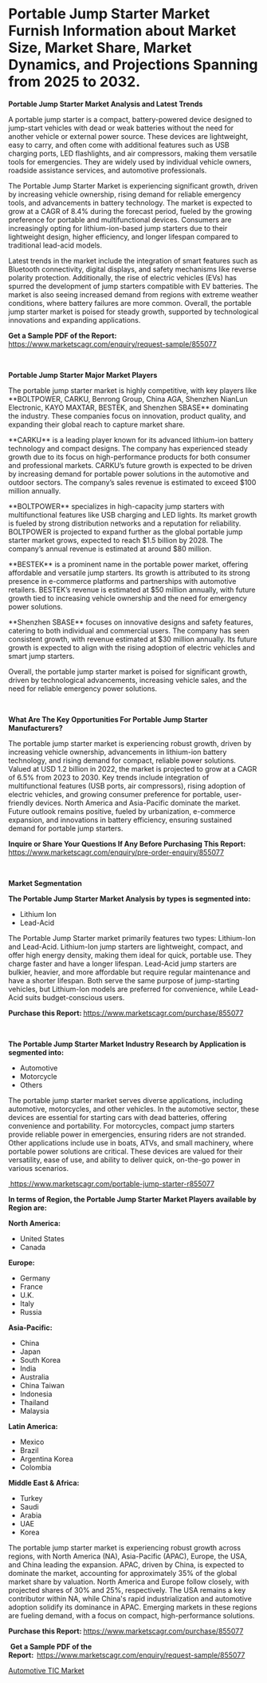 <p><h1>Portable Jump Starter Market Furnish Information about Market Size, Market Share, Market Dynamics, and Projections Spanning from 2025 to 2032.</h1></p><p><strong>Portable Jump Starter Market Analysis and Latest Trends</strong></p>
<p><p>A portable jump starter is a compact, battery-powered device designed to jump-start vehicles with dead or weak batteries without the need for another vehicle or external power source. These devices are lightweight, easy to carry, and often come with additional features such as USB charging ports, LED flashlights, and air compressors, making them versatile tools for emergencies. They are widely used by individual vehicle owners, roadside assistance services, and automotive professionals.</p><p>The Portable Jump Starter Market is experiencing significant growth, driven by increasing vehicle ownership, rising demand for reliable emergency tools, and advancements in battery technology. The market is expected to grow at a CAGR of 8.4% during the forecast period, fueled by the growing preference for portable and multifunctional devices. Consumers are increasingly opting for lithium-ion-based jump starters due to their lightweight design, higher efficiency, and longer lifespan compared to traditional lead-acid models.</p><p>Latest trends in the market include the integration of smart features such as Bluetooth connectivity, digital displays, and safety mechanisms like reverse polarity protection. Additionally, the rise of electric vehicles (EVs) has spurred the development of jump starters compatible with EV batteries. The market is also seeing increased demand from regions with extreme weather conditions, where battery failures are more common. Overall, the portable jump starter market is poised for steady growth, supported by technological innovations and expanding applications.</p></p>
<p><strong>Get a Sample PDF of the Report:&nbsp;</strong> <a href="https://www.marketscagr.com/enquiry/request-sample/855077?utm_campaign=1998&utm_medium=2&utm_source=Github&utm_content=ia&utm_term=21012025&utm_id=portable-jump-starter">https://www.marketscagr.com/enquiry/request-sample/855077</a></p>
<p>&nbsp;</p>
<p><strong>Portable Jump Starter Major Market Players</strong></p>
<p><p>The portable jump starter market is highly competitive, with key players like **BOLTPOWER, CARKU, Benrong Group, China AGA, Shenzhen NianLun Electronic, KAYO MAXTAR, BESTEK, and Shenzhen SBASE** dominating the industry. These companies focus on innovation, product quality, and expanding their global reach to capture market share.</p><p>**CARKU** is a leading player known for its advanced lithium-ion battery technology and compact designs. The company has experienced steady growth due to its focus on high-performance products for both consumer and professional markets. CARKU’s future growth is expected to be driven by increasing demand for portable power solutions in the automotive and outdoor sectors. The company’s sales revenue is estimated to exceed $100 million annually.</p><p>**BOLTPOWER** specializes in high-capacity jump starters with multifunctional features like USB charging and LED lights. Its market growth is fueled by strong distribution networks and a reputation for reliability. BOLTPOWER is projected to expand further as the global portable jump starter market grows, expected to reach $1.5 billion by 2028. The company’s annual revenue is estimated at around $80 million.</p><p>**BESTEK** is a prominent name in the portable power market, offering affordable and versatile jump starters. Its growth is attributed to its strong presence in e-commerce platforms and partnerships with automotive retailers. BESTEK’s revenue is estimated at $50 million annually, with future growth tied to increasing vehicle ownership and the need for emergency power solutions.</p><p>**Shenzhen SBASE** focuses on innovative designs and safety features, catering to both individual and commercial users. The company has seen consistent growth, with revenue estimated at $30 million annually. Its future growth is expected to align with the rising adoption of electric vehicles and smart jump starters.</p><p>Overall, the portable jump starter market is poised for significant growth, driven by technological advancements, increasing vehicle sales, and the need for reliable emergency power solutions.</p></p>
<p>&nbsp;</p>
<p><strong>What Are The Key Opportunities For Portable Jump Starter Manufacturers?</strong></p>
<p><p>The portable jump starter market is experiencing robust growth, driven by increasing vehicle ownership, advancements in lithium-ion battery technology, and rising demand for compact, reliable power solutions. Valued at USD 1.2 billion in 2022, the market is projected to grow at a CAGR of 6.5% from 2023 to 2030. Key trends include integration of multifunctional features (USB ports, air compressors), rising adoption of electric vehicles, and growing consumer preference for portable, user-friendly devices. North America and Asia-Pacific dominate the market. Future outlook remains positive, fueled by urbanization, e-commerce expansion, and innovations in battery efficiency, ensuring sustained demand for portable jump starters.</p></p>
<p><strong>Inquire or Share Your Questions If Any Before Purchasing This Report:</strong> <a href="https://www.marketscagr.com/enquiry/pre-order-enquiry/855077?utm_campaign=1998&utm_medium=2&utm_source=Github&utm_content=ia&utm_term=21012025&utm_id=portable-jump-starter">https://www.marketscagr.com/enquiry/pre-order-enquiry/855077</a></p>
<p>&nbsp;</p>
<p><strong>Market Segmentation</strong></p>
<p><strong>The Portable Jump Starter Market Analysis by types is segmented into:</strong></p>
<p><ul><li>Lithium Ion</li><li>Lead-Acid</li></ul></p>
<p><p>The Portable Jump Starter market primarily features two types: Lithium-Ion and Lead-Acid. Lithium-Ion jump starters are lightweight, compact, and offer high energy density, making them ideal for quick, portable use. They charge faster and have a longer lifespan. Lead-Acid jump starters are bulkier, heavier, and more affordable but require regular maintenance and have a shorter lifespan. Both serve the same purpose of jump-starting vehicles, but Lithium-Ion models are preferred for convenience, while Lead-Acid suits budget-conscious users.</p></p>
<p><strong>Purchase this Report:&nbsp;</strong><a href="https://www.marketscagr.com/purchase/855077?utm_campaign=1998&utm_medium=2&utm_source=Github&utm_content=ia&utm_term=21012025&utm_id=portable-jump-starter">https://www.marketscagr.com/purchase/855077</a></p>
<p>&nbsp;</p>
<p><strong>The Portable Jump Starter Market Industry Research by Application is segmented into:</strong></p>
<p><ul><li>Automotive</li><li>Motorcycle</li><li>Others</li></ul></p>
<p><p>The portable jump starter market serves diverse applications, including automotive, motorcycles, and other vehicles. In the automotive sector, these devices are essential for starting cars with dead batteries, offering convenience and portability. For motorcycles, compact jump starters provide reliable power in emergencies, ensuring riders are not stranded. Other applications include use in boats, ATVs, and small machinery, where portable power solutions are critical. These devices are valued for their versatility, ease of use, and ability to deliver quick, on-the-go power in various scenarios.</p></p>
<p><a href="https://www.marketscagr.com/portable-jump-starter-r855077?utm_campaign=1998&utm_medium=2&utm_source=Github&utm_content=ia&utm_term=21012025&utm_id=portable-jump-starter">&nbsp;https://www.marketscagr.com/portable-jump-starter-r855077</a></p>
<p><strong>In terms of Region, the Portable Jump Starter Market Players available by Region are:</strong></p>
<p>
    <p> <strong> North America: </strong>
        <ul>
            <li>United States</li>
            <li>Canada</li>
        </ul>
        </p> 
    <p> <strong> Europe: </strong>
        <ul>
            <li>Germany</li>
            <li>France</li>
            <li>U.K.</li>
            <li>Italy</li>
            <li>Russia</li>
        </ul>
        </p> 
    <p> <strong> Asia-Pacific: </strong>
        <ul>
            <li>China</li>
            <li>Japan</li>
            <li>South Korea</li>
            <li>India</li>
            <li>Australia</li>
            <li>China Taiwan</li>
            <li>Indonesia</li>
            <li>Thailand</li>
            <li>Malaysia</li>
        </ul>
        </p> 
    <p> <strong> Latin America: </strong>
        <ul>
            <li>Mexico</li>
            <li>Brazil</li>
            <li>Argentina Korea</li>
            <li>Colombia</li>
        </ul>
        </p> 
    <p> <strong> Middle East & Africa: </strong>
        <ul>
            <li>Turkey</li>
            <li>Saudi</li>
            <li>Arabia</li>
            <li>UAE</li>
            <li>Korea</li>
        </ul>
    </p>
    </p>
<p><p>The portable jump starter market is experiencing robust growth across regions, with North America (NA), Asia-Pacific (APAC), Europe, the USA, and China leading the expansion. APAC, driven by China, is expected to dominate the market, accounting for approximately 35% of the global market share by valuation. North America and Europe follow closely, with projected shares of 30% and 25%, respectively. The USA remains a key contributor within NA, while China's rapid industrialization and automotive adoption solidify its dominance in APAC. Emerging markets in these regions are fueling demand, with a focus on compact, high-performance solutions.</p></p>
<p><strong>Purchase this Report: </strong><a href="https://www.marketscagr.com/purchase/855077?utm_campaign=1998&utm_medium=2&utm_source=Github&utm_content=ia&utm_term=21012025&utm_id=portable-jump-starter">https://www.marketscagr.com/purchase/855077</a></p>
<p>&nbsp;<strong>Get a Sample PDF of the Report:&nbsp;&nbsp;</strong><a href="https://www.marketscagr.com/enquiry/request-sample/855077?utm_campaign=1998&utm_medium=2&utm_source=Github&utm_content=ia&utm_term=21012025&utm_id=portable-jump-starter">https://www.marketscagr.com/enquiry/request-sample/855077</a></p>
<p><strong></strong></p>
<p><p><a href="https://github.com/dringals/Market-Research-Report-List-6/blob/main/automotive-tic-market.md?utm_campaign=1998&utm_medium=2&utm_source=Github&utm_content=ia&utm_term=21012025&utm_id=portable-jump-starter">Automotive TIC Market</a></p></p>